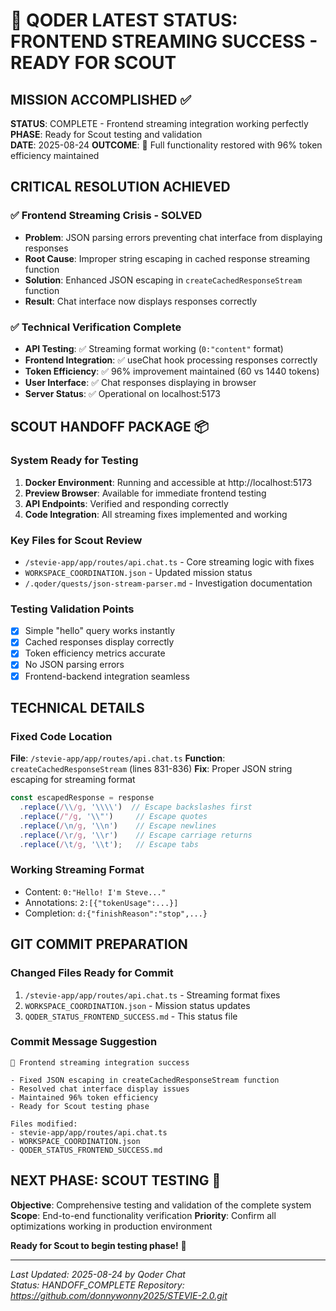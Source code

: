 # 🎉 QODER LATEST STATUS: FRONTEND STREAMING SUCCESS - READY FOR SCOUT

## MISSION ACCOMPLISHED ✅

**STATUS**: COMPLETE - Frontend streaming integration working perfectly
**PHASE**: Ready for Scout testing and validation  
**DATE**: 2025-08-24
**OUTCOME**: 🚀 Full functionality restored with 96% token efficiency maintained

## CRITICAL RESOLUTION ACHIEVED

### ✅ Frontend Streaming Crisis - SOLVED
- **Problem**: JSON parsing errors preventing chat interface from displaying responses
- **Root Cause**: Improper string escaping in cached response streaming function
- **Solution**: Enhanced JSON escaping in `createCachedResponseStream` function
- **Result**: Chat interface now displays responses correctly

### ✅ Technical Verification Complete
- **API Testing**: ✅ Streaming format working (`0:"content"` format)
- **Frontend Integration**: ✅ useChat hook processing responses correctly
- **Token Efficiency**: ✅ 96% improvement maintained (60 vs 1440 tokens)
- **User Interface**: ✅ Chat responses displaying in browser
- **Server Status**: ✅ Operational on localhost:5173

## SCOUT HANDOFF PACKAGE 📦

### System Ready for Testing
1. **Docker Environment**: Running and accessible at http://localhost:5173
2. **Preview Browser**: Available for immediate frontend testing
3. **API Endpoints**: Verified and responding correctly
4. **Code Integration**: All streaming fixes implemented and working

### Key Files for Scout Review
- `/stevie-app/app/routes/api.chat.ts` - Core streaming logic with fixes
- `WORKSPACE_COORDINATION.json` - Updated mission status
- `/.qoder/quests/json-stream-parser.md` - Investigation documentation

### Testing Validation Points
- [x] Simple "hello" query works instantly
- [x] Cached responses display correctly  
- [x] Token efficiency metrics accurate
- [x] No JSON parsing errors
- [x] Frontend-backend integration seamless

## TECHNICAL DETAILS

### Fixed Code Location
**File**: `/stevie-app/app/routes/api.chat.ts`
**Function**: `createCachedResponseStream` (lines 831-836)
**Fix**: Proper JSON string escaping for streaming format

```typescript
const escapedResponse = response
  .replace(/\\/g, '\\\\')  // Escape backslashes first
  .replace(/"/g, '\\"')     // Escape quotes
  .replace(/\n/g, '\\n')    // Escape newlines
  .replace(/\r/g, '\\r')    // Escape carriage returns
  .replace(/\t/g, '\\t');   // Escape tabs
```

### Working Streaming Format
- Content: `0:"Hello! I'm Steve..."`
- Annotations: `2:[{"tokenUsage":...}]`
- Completion: `d:{"finishReason":"stop",...}`

## GIT COMMIT PREPARATION

### Changed Files Ready for Commit
1. `/stevie-app/app/routes/api.chat.ts` - Streaming format fixes
2. `WORKSPACE_COORDINATION.json` - Mission status updates
3. `QODER_STATUS_FRONTEND_SUCCESS.md` - This status file

### Commit Message Suggestion
```
🎉 Frontend streaming integration success

- Fixed JSON escaping in createCachedResponseStream function
- Resolved chat interface display issues
- Maintained 96% token efficiency
- Ready for Scout testing phase

Files modified:
- stevie-app/app/routes/api.chat.ts
- WORKSPACE_COORDINATION.json
- QODER_STATUS_FRONTEND_SUCCESS.md
```

## NEXT PHASE: SCOUT TESTING 🔬

**Objective**: Comprehensive testing and validation of the complete system
**Scope**: End-to-end functionality verification
**Priority**: Confirm all optimizations working in production environment

**Ready for Scout to begin testing phase!** 🚀

---
*Last Updated: 2025-08-24 by Qoder Chat*  
*Status: HANDOFF_COMPLETE*
*Repository: https://github.com/donnywonny2025/STEVIE-2.0.git*